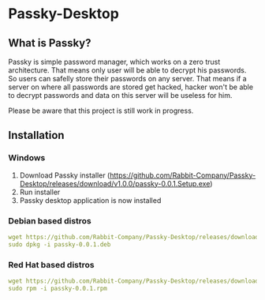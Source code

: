 # Passky-Desktop
## What is Passky?
Passky is simple password manager, which works on a zero trust architecture. That means only user will be able to decrypt his passwords. So users can safelly store their passwords on any server. That means if a server on where all passwords are stored get hacked, hacker won't be able to decrypt passwords and data on this server will be useless for him.

Please be aware that this project is still work in progress.

## Installation
### Windows
1. Download Passky installer (https://github.com/Rabbit-Company/Passky-Desktop/releases/download/v1.0.0/passky-0.0.1.Setup.exe)
2. Run installer
3. Passky desktop application is now installed
### Debian based distros
```yaml
wget https://github.com/Rabbit-Company/Passky-Desktop/releases/download/v1.0.0/passky-0.0.1.deb
sudo dpkg -i passky-0.0.1.deb
```
### Red Hat based distros
```yaml
wget https://github.com/Rabbit-Company/Passky-Desktop/releases/download/v1.0.0/passky-0.0.1.rpm
sudo rpm -i passky-0.0.1.rpm
```
